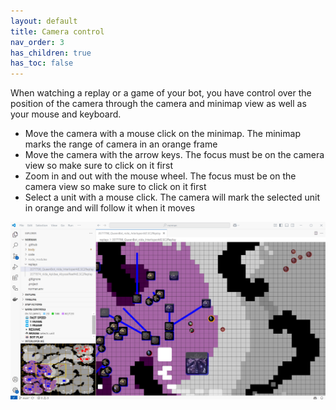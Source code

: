 ```yaml
---
layout: default
title: Camera control
nav_order: 3
has_children: true
has_toc: false
---
```


When watching a replay or a game of your bot, you have control over the position of the camera through the camera and minimap view
as well as your mouse and keyboard.

* Move the camera with a mouse click on the minimap. The minimap marks the range of camera in an orange frame 
* Move the camera with the arrow keys. The focus must be on the camera view so make sure to click on it first
* Zoom in and out with the mouse wheel. The focus must be on the camera view so make sure to click on it first
* Select a unit with a mouse click. The camera will mark the selected unit in orange and will follow it when it moves

![Camera control](camera-control.png)
